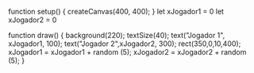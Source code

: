 function setup() {
  createCanvas(400, 400);
}
let xJogador1 = 0
let xJogador2 = 0

function draw() {
  background(220);
textSize(40);
  text("Jogador 1", xJogador1, 100);
  text("Jogador 2",xJogador2, 300);
  rect(350,0,10,400);
  xJogador1 = xJogador1 + random (5);
  xJogador2 = xJogador2 + random (5);
}
